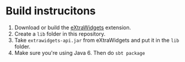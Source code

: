 Build instrucitons
===

1. Download or build the [eXtraWidgets](https://github.com/CRESS-Surrey/eXtraWidgets) extension.
2. Create a `lib` folder in this repository.
3. Take `extrawidgets-api.jar` from eXtraWidgets and put it in the `lib` folder.
4. Make sure you're using Java 6. Then do `sbt package`

